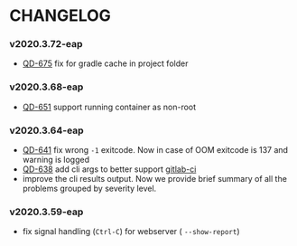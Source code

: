 # CHANGELOG

### v2020.3.72-eap
-  [QD-675](https://youtrack.jetbrains.com/issue/QD-675) fix for gradle cache in project folder

### v2020.3.68-eap
-  [QD-651](https://youtrack.jetbrains.com/issue/QD-651) support running container as non-root

### v2020.3.64-eap
- [QD-641](https://youtrack.jetbrains.com/issue/QD-641) fix wrong `-1` exitcode. Now in case of OOM exitcode is 137 and warning is logged
- [QD-638](https://youtrack.jetbrains.com/issue/QD-638) add cli args to better support [gitlab-ci](Docker/README.md#quick-start-with-recommended-profile)
- improve the cli results output. Now we provide brief summary of all the problems grouped by severity level. 

### v2020.3.59-eap
- fix signal handling (`Ctrl-C`) for webserver ( `--show-report`)